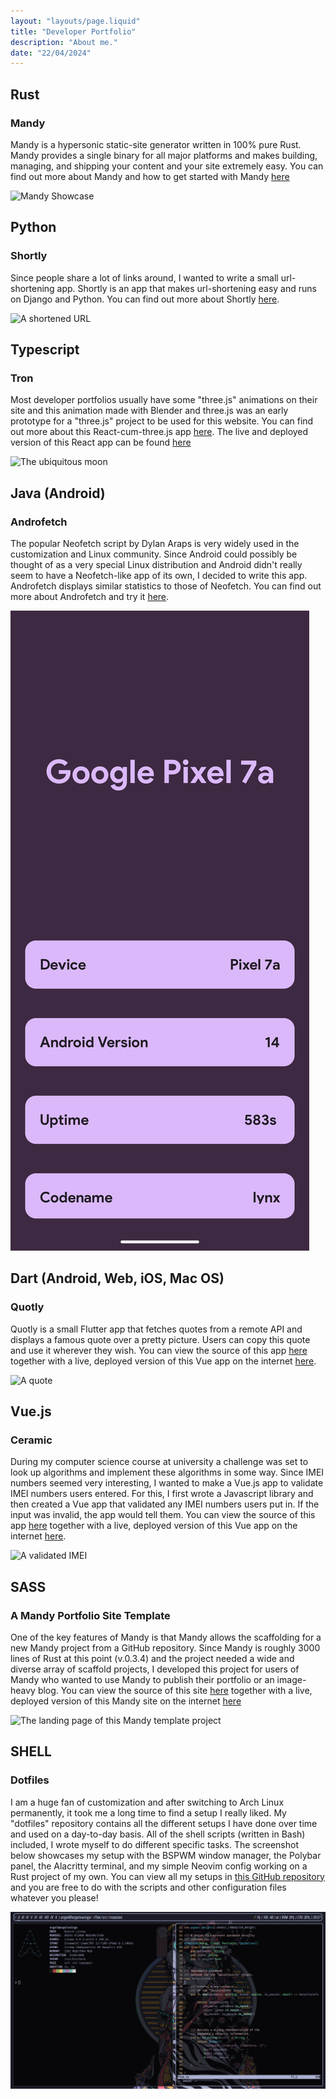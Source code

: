 ```yaml
---
layout: "layouts/page.liquid"
title: "Developer Portfolio"
description: "About me."
date: "22/04/2024"
---
```


## Rust

### Mandy

Mandy is a hypersonic static-site generator written in 100% pure Rust. Mandy provides a single binary for all major platforms and makes building, managing, and shipping your content and your site extremely easy. You can find out more about Mandy and how to get started with Mandy [here](https://github.com/angeldollface/mandy)

![Mandy Showcase](https://raw.githubusercontent.com/angeldollface/mandy/main/assets/showcase/showcase.gif)

## Python

### Shortly

Since people share a lot of links around, I wanted to write a small url-shortening app. Shortly is an app that makes url-shortening easy and runs on Django and Python. You can find out more about Shortly [here](https://github.com/angeldollface/shortly).

![A shortened URL](https://angeldollface.boo/doll-cdn/images/site/portfolio/shortly.png)

## Typescript

### Tron

Most developer portfolios usually have some "three.js" animations on their site and this animation made with Blender and three.js was an early prototype for a "three.js" project to be used for this website. You can find out more about this React-cum-three.js app [here](https://github.com/angeldollface/androfetch). The live and deployed version of this React app can be found [here](https://angeldollface.boo/tron)

![The ubiquitous moon](https://angeldollface.boo/doll-cdn/images/site/portfolio/tron.gif)

## Java (Android)

### Androfetch

The popular Neofetch script by Dylan Araps is very widely used in the customization and Linux community. Since Android could possibly be thought of as a very special Linux distribution and Android didn't really seem to have a Neofetch-like app of its own, I decided to write this app. Androfetch displays similar statistics to those of Neofetch. You can find out more about Androfetch and try it [here](https://github.com/angeldollface/androfetch).

![Androfetch on a Pixel 7a](https://raw.githubusercontent.com/angeldollface/androfetch/main/screenshot/screenie.png)

## Dart (Android, Web, iOS, Mac OS)

### Quotly

Quotly is a small Flutter app that fetches quotes from a remote API and displays a famous quote over a pretty picture. Users can copy this quote and use it wherever they wish. You can view the source of this app [here](https://github.com/angeldollface/quotly.dart) together with a live, deployed version of this Vue app on the internet [here](https://angeldollface.boo/quotly.dart/).

![A quote](https://angeldollface.boo/doll-cdn/images/site/portfolio/quotly.png)

## Vue.js

### Ceramic

During my computer science course at university a challenge was set to look up algorithms and implement these algorithms in some way. Since IMEI numbers seemed very interesting, I wanted to make a Vue.js app to validate IMEI numbers users entered. For this, I first wrote a Javascript library and then created a Vue app that validated any IMEI numbers users put in. If the input was invalid, the app would tell them. You can view the source of this app [here](https://github.com/angeldollface/ceramic) together with a live, deployed version of this Vue app on the internet [here](https://angeldollface.boo/ceramic/).

![A validated IMEI](https://angeldollface.boo/doll-cdn/images/site/portfolio/ceramic.png)

## SASS

### A Mandy Portfolio Site Template

One of the key features of Mandy is that Mandy allows the scaffolding for a new Mandy project from a GitHub repository. Since Mandy is roughly 3000 lines of Rust at this point (v.0.3.4) and the project needed a wide and diverse array of scaffold projects, I developed this project for users of Mandy who wanted to use Mandy to publish their portfolio or an image-heavy blog. You can view the source of this site [here](https://github.com/angeldollface/mandy-portfolio-site) together with a live, deployed version of this Mandy site on the internet [here](https://angeldollface.boo/mandy-portfolio-site)

![The landing page of this Mandy template project](https://angeldollface.boo/doll-cdn/images/site/portfolio/mandy-portfolio-site.png)

## SHELL

### Dotfiles

I am a huge fan of customization and after switching to Arch Linux permanently, it took me a long time to find a setup I really liked. My "dotfiles" repository contains all the different setups I have done over time and used on a day-to-day basis. All of the shell scripts (written in Bash) included, I wrote myself to do different specific tasks. The screenshot below showcases my setup with the BSPWM window manager, the Polybar panel, the Alacritty terminal, and my simple Neovim config working on a Rust project of my own. You can view all my setups in [this GitHub repository](https://github.com/angeldollface/dotfiles) and you are free to do with the scripts and other configuration files whatever you please!

![The Blue Demon](https://raw.githubusercontent.com/angeldollface/dotfiles/main/screenshots/blue-demon-terminal.png)